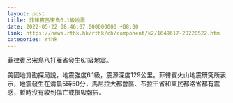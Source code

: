 ```yaml
---
layout: post
title: 菲律賓呂宋島6.1級地震
date: 2022-05-22 08:46:07.000000000 +08:00
link: https://news.rthk.hk/rthk/ch/component/k2/1649617-20220522.htm
categories: rthk
---
```


菲律賓呂宋島八打雁省發生6.1級地震。

美國地質勘探局說，地震強度6.1級，震源深度129公里。菲律賓火山地震研究所表示，地震發生在清晨5時50分，馬尼拉大都會區、布拉干省和東民都洛省都有震感，暫時沒有收到傷亡或損毀報告。
